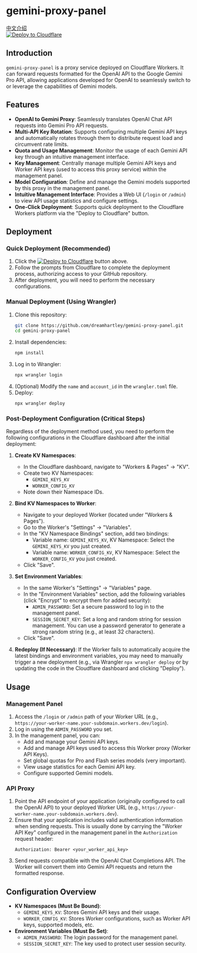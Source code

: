 # gemini-proxy-panel

[中文介绍](./README_zh.md "中文介绍")<br>
[![Deploy to Cloudflare](https://deploy.workers.cloudflare.com/button)](https://deploy.workers.cloudflare.com/?url=https://github.com/dreamhartley/gemini-proxy-panel)

## Introduction

`gemini-proxy-panel` is a proxy service deployed on Cloudflare Workers. It can forward requests formatted for the OpenAI API to the Google Gemini Pro API, allowing applications developed for OpenAI to seamlessly switch to or leverage the capabilities of Gemini models.

## Features

*   **OpenAI to Gemini Proxy**: Seamlessly translates OpenAI Chat API requests into Gemini Pro API requests.
*   **Multi-API Key Rotation**: Supports configuring multiple Gemini API keys and automatically rotates through them to distribute request load and circumvent rate limits.
*   **Quota and Usage Management**: Monitor the usage of each Gemini API key through an intuitive management interface.
*   **Key Management**: Centrally manage multiple Gemini API keys and Worker API keys (used to access this proxy service) within the management panel.
*   **Model Configuration**: Define and manage the Gemini models supported by this proxy in the management panel.
*   **Intuitive Management Interface**: Provides a Web UI (`/login` or `/admin`) to view API usage statistics and configure settings.
*   **One-Click Deployment**: Supports quick deployment to the Cloudflare Workers platform via the "Deploy to Cloudflare" button.

## Deployment

### Quick Deployment (Recommended)

1.  Click the [![Deploy to Cloudflare](https://deploy.workers.cloudflare.com/button)](https://deploy.workers.cloudflare.com/?url=https://github.com/dreamhartley/gemini-proxy-panel) button above.
2.  Follow the prompts from Cloudflare to complete the deployment process, authorizing access to your GitHub repository.
3.  After deployment, you will need to perform the necessary configurations.

### Manual Deployment (Using Wrangler)

1.  Clone this repository:
    ```bash
    git clone https://github.com/dreamhartley/gemini-proxy-panel.git
    cd gemini-proxy-panel
    ```
2.  Install dependencies:
    ```bash
    npm install
    ```
3.  Log in to Wrangler:
    ```bash
    npx wrangler login
    ```
4.  (Optional) Modify the `name` and `account_id` in the `wrangler.toml` file.
5.  Deploy:
    ```bash
    npx wrangler deploy
    ```

### Post-Deployment Configuration (Critical Steps)

Regardless of the deployment method used, you need to perform the following configurations in the Cloudflare dashboard after the initial deployment:

1.  **Create KV Namespaces**:
    *   In the Cloudflare dashboard, navigate to "Workers & Pages" -> "KV".
    *   Create two KV Namespaces:
        *   `GEMINI_KEYS_KV`
        *   `WORKER_CONFIG_KV`
    *   Note down their Namespace IDs.

2.  **Bind KV Namespaces to Worker**:
    *   Navigate to your deployed Worker (located under "Workers & Pages").
    *   Go to the Worker's "Settings" -> "Variables".
    *   In the "KV Namespace Bindings" section, add two bindings:
        *   Variable name: `GEMINI_KEYS_KV`, KV Namespace: Select the `GEMINI_KEYS_KV` you just created.
        *   Variable name: `WORKER_CONFIG_KV`, KV Namespace: Select the `WORKER_CONFIG_KV` you just created.
    *   Click "Save".

3.  **Set Environment Variables**:
    *   In the same Worker's "Settings" -> "Variables" page.
    *   In the "Environment Variables" section, add the following variables (click "Encrypt" to encrypt them for added security):
        *   `ADMIN_PASSWORD`: Set a secure password to log in to the management panel.
        *   `SESSION_SECRET_KEY`: Set a long and random string for session management. You can use a password generator to generate a strong random string (e.g., at least 32 characters).
    *   Click "Save".

4.  **Redeploy (If Necessary)**: If the Worker fails to automatically acquire the latest bindings and environment variables, you may need to manually trigger a new deployment (e.g., via Wrangler `npx wrangler deploy` or by updating the code in the Cloudflare dashboard and clicking "Deploy").

## Usage

### Management Panel

1.  Access the `/login` or `/admin` path of your Worker URL (e.g., `https://your-worker-name.your-subdomain.workers.dev/login`).
2.  Log in using the `ADMIN_PASSWORD` you set.
3.  In the management panel, you can:
    *   Add and manage your Gemini API keys.
    *   Add and manage API keys used to access this Worker proxy (Worker API Keys).
    *   Set global quotas for Pro and Flash series models (very important).
    *   View usage statistics for each Gemini API key.
    *   Configure supported Gemini models.

### API Proxy

1.  Point the API endpoint of your application (originally configured to call the OpenAI API) to your deployed Worker URL (e.g., `https://your-worker-name.your-subdomain.workers.dev`).
2.  Ensure that your application includes valid authentication information when sending requests. This is usually done by carrying the "Worker API Key" configured in the management panel in the `Authorization` request header:
    ```
    Authorization: Bearer <your_worker_api_key>
    ```
3.  Send requests compatible with the OpenAI Chat Completions API. The Worker will convert them into Gemini API requests and return the formatted response.

## Configuration Overview

*   **KV Namespaces (Must Be Bound)**:
    *   `GEMINI_KEYS_KV`: Stores Gemini API keys and their usage.
    *   `WORKER_CONFIG_KV`: Stores Worker configurations, such as Worker API keys, supported models, etc.
*   **Environment Variables (Must Be Set)**:
    *   `ADMIN_PASSWORD`: The login password for the management panel.
    *   `SESSION_SECRET_KEY`: The key used to protect user session security.
